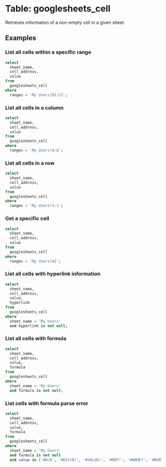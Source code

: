 # Table: googlesheets_cell

Retrieves information of a non-empty cell in a given sheet.

## Examples

### List all cells within a specific range

```sql
select
  sheet_name,
  cell_address,
  value
from
  googlesheets_cell
where
  ranges = 'My Users!B1:C2';
```

### List all cells in a column

```sql
select
  sheet_name,
  cell_address,
  value
from
  googlesheets_cell
where
  ranges = 'My Users!A:A';
```

### List all cells in a row

```sql
select
  sheet_name,
  cell_address,
  value
from
  googlesheets_cell
where
  ranges = 'My Users!1:1';
```

### Get a specific cell

```sql
select
  sheet_name,
  cell_address,
  value
from
  googlesheets_cell
where
  ranges = 'My Users!A2';
```

### List all cells with hyperlink information

```sql
select
  sheet_name,
  cell_address,
  value,
  hyperlink
from
  googlesheets_cell
where
  sheet_name = 'My Users'
  and hyperlink is not null;
```

### List all cells with formula

```sql
select
  sheet_name,
  cell_address,
  value,
  formula
from
  googlesheets_cell
where
  sheet_name = 'My Users'
  and formula is not null;
```

### List cells with formula parse error

```sql
select
  sheet_name,
  cell_address,
  value,
  formula
from
  googlesheets_cell
where
  sheet_name = 'My Users'
  and formula is not null
  and value in ('#N/A', '#DIV/0!', '#VALUE!', '#REF!', '#NAME?', '#NUM!', '#ERROR!', '#NULL!');
```

